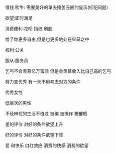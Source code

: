 借钱 吹牛: 需要美好的罩去掩盖丑陋的显示(标配问题)

欲望:即时满足

消费便利:花呗 指纹 刷脸

给了你更多自由,但是也更多地处在牢笼之中

权利:公关 

服从:服务员

乞丐不会羡慕亿万富翁 但是会羡慕收入比自己高的乞丐

努力变优秀 有一天不用考虑对方的条件

优秀女性 

低层次的男性

不经审视的生活不值过 被骗 被操作 被催眠

差的评价 对好的条件欲望上升

好的评价 对好的条件欲望下降

爱 和快乐 口红效应 消费的快感 消费的欲望